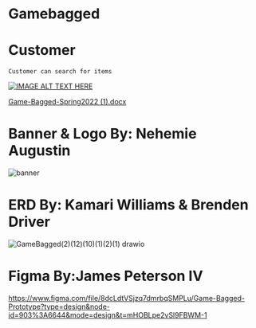 # Gamebagged


# Customer
    Customer can search for items
[![IMAGE ALT TEXT HERE](https://github.com/user-attachments/assets/905cc83a-feef-4826-81d2-66124fa70ae3)]([https://www.youtube.com/watch?v=YOUTUBE_VIDEO_ID_HERE](https://youtu.be/2c2770pFjNg))

[Game-Bagged-Spring2022 (1).docx](https://github.com/JamesPetersonIV/gamebagged4000/files/10158094/Game-Bagged-Spring2022.1.docx)

# Banner & Logo By: Nehemie Augustin

![banner](https://user-images.githubusercontent.com/61022550/205749415-7707f156-0d76-4ef6-87c2-de80924a1e4b.png)

# ERD By: Kamari Williams & Brenden Driver
![GameBagged(2)(12)(10)(1)(2)(1) drawio](https://user-images.githubusercontent.com/61022550/205752345-0340d26a-83c2-475f-8e51-f266c874d38a.png)

# Figma By:James Peterson IV
https://www.figma.com/file/8dcLdtVSjzq7dmrbqSMPLu/Game-Bagged-Prototype?type=design&node-id=903%3A6644&mode=design&t=mHOBLpe2vSl9FBWM-1
